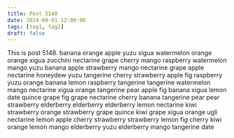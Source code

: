 ```yaml
---
title: Post 5148
date: 2024-09-01 12:00:00
tags: [tag1, tag2]
draft: false
---
```

This is post 5148.
banana
orange
apple
yuzu
xigua
watermelon
orange
orange
xigua
zucchini
nectarine
grape
cherry
mango
raspberry
watermelon
mango
yuzu
banana
apple
strawberry
mango
nectarine
grape
apple
nectarine
honeydew
yuzu
tangerine
cherry
strawberry
apple
fig
raspberry
yuzu
orange
banana
lemon
raspberry
tangerine
tangerine
watermelon
mango
nectarine
xigua
orange
tangerine
pear
apple
fig
banana
xigua
lemon
date
quince
grape
fig
grape
nectarine
cherry
banana
tangerine
pear
pear
strawberry
elderberry
elderberry
elderberry
lemon
nectarine
kiwi
strawberry
orange
strawberry
grape
quince
kiwi
grape
xigua
orange
ugli
nectarine
lemon
apple
cherry
strawberry
strawberry
lemon
fig
cherry
kiwi
orange
lemon
mango
elderberry
yuzu
elderberry
mango
tangerine
date
